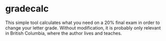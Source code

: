 # gradecalc

This simple tool calculates what you need on a 20% final exam in order to change your letter grade.  Without modification, it is probably only relevant in British Columbia, where the author lives and teaches.